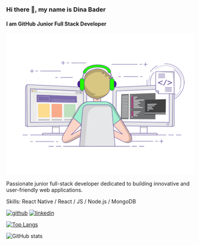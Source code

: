 ### Hi there 👋, my name is Dina Bader
#### I am GitHub Junior Full Stack Developer
![I am GitHub Junior Full Stack Developer](https://raw.githubusercontent.com/AswinBarath/AswinBarath/master/coding.gif)

Passionate junior full-stack developer dedicated to building innovative and user-friendly web applications.

Skills: React Native / React / JS / Node.js / MongoDB



[<img src='https://cdn.jsdelivr.net/npm/simple-icons@3.0.1/icons/github.svg' alt='github' height='40'>](https://github.com/DinaBader)  [<img src='https://cdn.jsdelivr.net/npm/simple-icons@3.0.1/icons/linkedin.svg' alt='linkedin' height='40'>](https://www.linkedin.com/in/https://www.linkedin.com/in/dina-bader/)  

[![Top Langs](https://github-readme-stats.vercel.app/api/top-langs/?username=DinaBader)](https://github.com/anuraghazra/github-readme-stats)

![GitHub stats](https://github-readme-stats.vercel.app/api?username=DinaBader&show_icons=true)  

